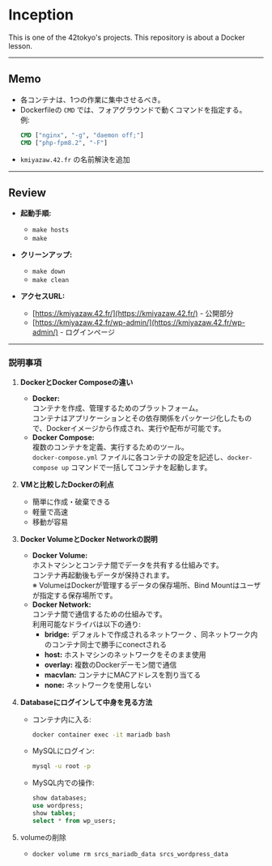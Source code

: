 # Inception

This is one of the 42tokyo's projects. This repository is about a Docker lesson.

---

## Memo

- 各コンテナは、1つの作業に集中させるべき。
- Dockerfileの `CMD` では、フォアグラウンドで動くコマンドを指定する。  
  例: 
  ```dockerfile
  CMD ["nginx", "-g", "daemon off;"]
  CMD ["php-fpm8.2", "-F"]
  ```
- `kmiyazaw.42.fr` の名前解決を追加

---

## Review

- **起動手順:**
  - `make hosts`
  - `make`
- **クリーンアップ:**
  - `make down`
  - `make clean`

- **アクセスURL:**
  - [https://kmiyazaw.42.fr/](https://kmiyazaw.42.fr/) - 公開部分
  - [https://kmiyazaw.42.fr/wp-admin/](https://kmiyazaw.42.fr/wp-admin/) - ログインページ

---

### 説明事項

1. **DockerとDocker Composeの違い**
   - **Docker:**  
     コンテナを作成、管理するためのプラットフォーム。  
     コンテナはアプリケーションとその依存関係をパッケージ化したもので、Dockerイメージから作成され、実行や配布が可能です。
   - **Docker Compose:**  
     複数のコンテナを定義、実行するためのツール。  
     `docker-compose.yml` ファイルに各コンテナの設定を記述し、`docker-compose up` コマンドで一括してコンテナを起動します。

2. **VMと比較したDockerの利点**
   - 簡単に作成・破棄できる
   - 軽量で高速
   - 移動が容易

3. **Docker VolumeとDocker Networkの説明**
   - **Docker Volume:**  
     ホストマシンとコンテナ間でデータを共有する仕組みです。  
     コンテナ再起動後もデータが保持されます。  
     ※ VolumeはDockerが管理するデータの保存場所、Bind Mountはユーザが指定する保存場所です。
   - **Docker Network:**  
     コンテナ間で通信するための仕組みです。  
     利用可能なドライバは以下の通り:  
     - **bridge:** デフォルトで作成されるネットワーク 、同ネットワーク内のコンテナ同士で勝手にconectされる 
     - **host:** ホストマシンのネットワークをそのまま使用  
     - **overlay:** 複数のDockerデーモン間で通信  
     - **macvlan:** コンテナにMACアドレスを割り当てる  
     - **none:** ネットワークを使用しない

4. **Databaseにログインして中身を見る方法**
   - コンテナ内に入る:
     ```bash
     docker container exec -it mariadb bash
     ```
   - MySQLにログイン:
     ```bash
     mysql -u root -p
     ```
   - MySQL内での操作:
     ```sql
     show databases;
     use wordpress;
     show tables;
     select * from wp_users;
     ```
5. volumeの削除
    - `docker volume rm srcs_mariadb_data srcs_wordpress_data`